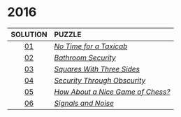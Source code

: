 # 2016

|   SOLUTION   | PUZZLE                                                                   |
|:------------:|:-------------------------------------------------------------------------|
| [01](01.php) | *[No Time for a Taxicab](https://adventofcode.com/2016/day/1)*           |
| [02](02.php) | *[Bathroom Security](https://adventofcode.com/2016/day/2)*               |
| [03](03.php) | *[Squares With Three Sides](https://adventofcode.com/2016/day/3)*        |
| [04](04.php) | *[Security Through Obscurity](https://adventofcode.com/2016/day/4)*      |
| [05](05.php) | *[How About a Nice Game of Chess?](https://adventofcode.com/2016/day/5)* |
| [06](06.php) | *[Signals and Noise](https://adventofcode.com/2016/day/6)*               |